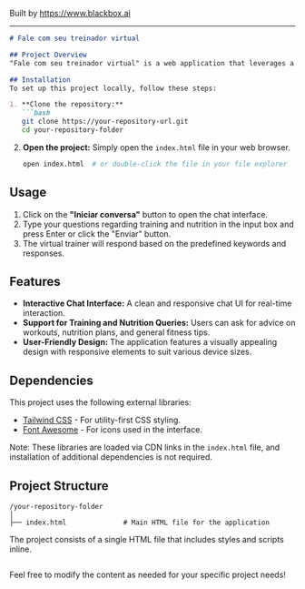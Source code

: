
Built by https://www.blackbox.ai

---

```markdown
# Fale com seu treinador virtual

## Project Overview
"Fale com seu treinador virtual" is a web application that leverages a chat interface to provide users with answers to their queries related to strength training and nutrition. The project utilizes modern web technologies to create an interactive user interface, allowing users to seek advice and support from a virtual trainer.

## Installation
To set up this project locally, follow these steps:

1. **Clone the repository:**
   ```bash
   git clone https://your-repository-url.git
   cd your-repository-folder
   ```

2. **Open the project:**
   Simply open the `index.html` file in your web browser.

   ```bash
   open index.html  # or double-click the file in your file explorer
   ```

## Usage
1. Click on the **"Iniciar conversa"** button to open the chat interface.
2. Type your questions regarding training and nutrition in the input box and press Enter or click the "Enviar" button.
3. The virtual trainer will respond based on the predefined keywords and responses.

## Features
- **Interactive Chat Interface:** A clean and responsive chat UI for real-time interaction.
- **Support for Training and Nutrition Queries:** Users can ask for advice on workouts, nutrition plans, and general fitness tips.
- **User-Friendly Design:** The application features a visually appealing design with responsive elements to suit various device sizes.

## Dependencies
This project uses the following external libraries:

- [Tailwind CSS](https://tailwindcss.com/) - For utility-first CSS styling.
- [Font Awesome](https://fontawesome.com/) - For icons used in the interface.

Note: These libraries are loaded via CDN links in the `index.html` file, and installation of additional dependencies is not required.

## Project Structure
```
/your-repository-folder
│
├── index.html              # Main HTML file for the application
```

The project consists of a single HTML file that includes styles and scripts inline.

```
```

Feel free to modify the content as needed for your specific project needs!
```
